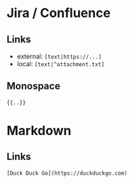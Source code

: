 # Jira / Confluence

## Links
- external: `[text|https://...]`
- local:    `[text|^attachment.txt]`

## Monospace
`{{..}}`

# Markdown

## Links
`[Duck Duck Go](https://duckduckgo.com)`

